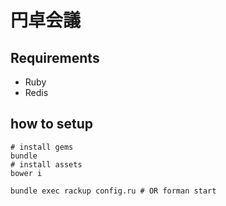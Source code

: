 # 円卓会議

## Requirements

* Ruby
* Redis

## how to setup

```
# install gems
bundle
# install assets
bower i

bundle exec rackup config.ru # OR forman start
```